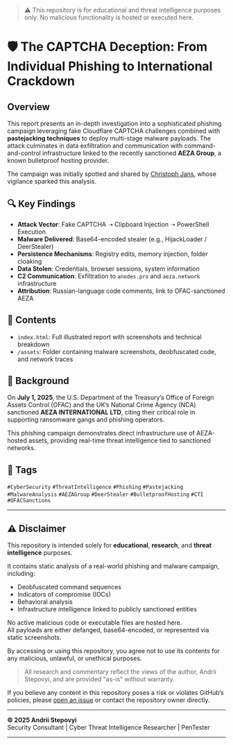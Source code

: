 > ⚠️ This repository is for educational and threat intelligence purposes only. No malicious functionality is hosted or executed here.

# 🛡️ The CAPTCHA Deception: From Individual Phishing to International Crackdown

## Overview

This report presents an in-depth investigation into a sophisticated phishing campaign leveraging fake Cloudflare CAPTCHA challenges combined with **pastejacking techniques** to deploy multi-stage malware payloads. The attack culminates in data exfiltration and communication with command-and-control infrastructure linked to the recently sanctioned **AEZA Group**, a known bulletproof hosting provider.

The campaign was initially spotted and shared by [Christoph Jans](https://www.linkedin.com/in/christoph-jans/), whose vigilance sparked this analysis.

## 🔍 Key Findings

- **Attack Vector**: Fake CAPTCHA ➝ Clipboard Injection ➝ PowerShell Execution
- **Malware Delivered**: Base64-encoded stealer (e.g., HijackLoader / DeerStealer)
- **Persistence Mechanisms**: Registry edits, memory injection, folder cloaking
- **Data Stolen**: Credentials, browser sessions, system information
- **C2 Communication**: Exfiltration to `anodes.pro` and `aeza.network` infrastructure
- **Attribution**: Russian-language code comments, link to OFAC-sanctioned AEZA

## 📎 Contents

- `index.html`: Full illustrated report with screenshots and technical breakdown
- `/assets`: Folder containing malware screenshots, deobfuscated code, and network traces

## 📢 Background

On **July 1, 2025**, the U.S. Department of the Treasury’s Office of Foreign Assets Control (OFAC) and the UK’s National Crime Agency (NCA) sanctioned **AEZA INTERNATIONAL LTD**, citing their critical role in supporting ransomware gangs and phishing operators.

This phishing campaign demonstrates direct infrastructure use of AEZA-hosted assets, providing real-time threat intelligence tied to sanctioned networks.

## 🔖 Tags

`#CyberSecurity` `#ThreatIntelligence` `#Phishing` `#Pastejacking` `#MalwareAnalysis` `#AEZAGroup` `#DeerStealer` `#BulletproofHosting` `#CTI` `#OFACSanctions`

---

## ⚠️ Disclaimer

This repository is intended solely for **educational**, **research**, and **threat intelligence** purposes.

It contains static analysis of a real-world phishing and malware campaign, including:
- Deobfuscated command sequences
- Indicators of compromise (IOCs)
- Behavioral analysis
- Infrastructure intelligence linked to publicly sanctioned entities

No active malicious code or executable files are hosted here.  
All payloads are either defanged, base64-encoded, or represented via static screenshots.

By accessing or using this repository, you agree not to use its contents for any malicious, unlawful, or unethical purposes.

> All research and commentary reflect the views of the author, Andrii Stepovyi, and are provided "as-is" without warranty.

If you believe any content in this repository poses a risk or violates GitHub’s policies, please [open an issue](https://github.com/YOUR_USERNAME/YOUR_REPO/issues) or contact the repository owner directly.

---

**© 2025 Andrii Stepovyi**  
Security Consultant | Cyber Threat Intelligence Researcher | PenTester

---
